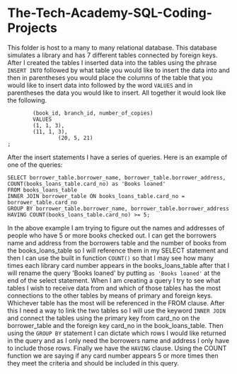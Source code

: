 # The-Tech-Academy-SQL-Coding-Projects
This folder is host to a many to many relational database. This database simulates a library and has 7 different tables connected by
foreign keys. After I created the tables I inserted data into the tables using the phrase ``` INSERT INTO ``` followed by what table you
would like to insert the data into and then in parentheses you would place the columns of the table that you would like to insert data into
followed by the word ``` VALUES ``` and in parentheses the data you would like to insert. All together it would look like the following. 
``` INSERT INTO books_copies_table
		(book_id, branch_id, number_of_copies)
		VALUES
		(1, 1, 3),
		(11, 1, 3),  
                (20, 5, 21)
;

```
After the insert statements I have a series of queries. Here is an example of one of the queries: 
``` 
SELECT borrower_table.borrower_name, borrower_table.borrower_address, COUNT(books_loans_table.card_no) as 'Books loaned'
FROM books_loans_table
INNER JOIN borrower_table ON books_loans_table.card_no = borrower_table.card_no
GROUP BY borrower_table.borrower_name, borrower_table.borrower_address
HAVING COUNT(books_loans_table.card_no) >= 5; 
```
In the above example I am trying to figure out the names and addresses of people who have 5 or more books checked out.
I can get the borrowers name and address from the borrowers table and the number of books from the books_loans_table so I will reference
them in my SELECT statement and then I can use the built in function ``` COUNT() ``` so that I may see how many times each library card number
appears in the books_loans_table after that I will rename the query 'Books loaned' by putting ``` as 'Books loaned' ``` at the end of the 
select statement. When I am creating a query I try to see what tables I wish to receive data from and which of those tables has the most
connections to the other tables by means of primary and foreign keys. Whichever table has the most will be referenced in the FROM clause.
After this I need a way to link the two tables so I will use the keyword ``` INNER JOIN ``` and connect the tables using the primary key
from card_no on the borrower_table and the foreign key card_no in the book_loans_table. Then using the ``` GROUP BY ``` statement I
can dictate which rows I would like returned in the query and as I only need the borrowers name and address I only have to include those rows.
Finally we have the ``` HAVING ``` clause. Using the COUNT function we are saying if any card number appears 5 or more times then they meet
the criteria and should be included in this query.
 

